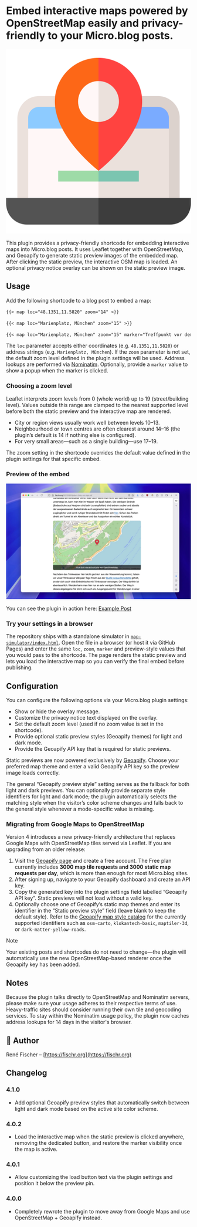 # Embed interactive maps powered by OpenStreetMap easily and privacy-friendly to your Micro.blog posts.

<img src="plugin-logo.png" alt="OSM Map embeds for Micro.blog">

This plugin provides a privacy-friendly shortcode for embedding interactive maps into Micro.blog posts. It uses Leaflet together with OpenStreetMap, and Geoapify to generate static preview images of the embedded map. After clicking the static preview, the interactive OSM map is loaded. An optional privacy notice overlay can be shown on the static preview image.

## Usage

Add the following shortcode to a blog post to embed a map:

```markdown
{{< map loc="48.1351,11.5820" zoom="14" >}}
```

```markdown
{{< map loc="Marienplatz, München" zoom="15" >}}
```

```markdown
{{< map loc="Marienplatz, München" zoom="15" marker="Treffpunkt vor dem Rathaus" >}}
```

The `loc` parameter accepts either coordinates (e.g. `48.1351,11.5820`) or address strings (e.g. `Marienplatz, München`). If the `zoom` parameter is not set, the default zoom level defined in the plugin settings will be used. Address lookups are performed via [Nominatim](https://nominatim.openstreetmap.org/). Optionally, provide a `marker` value to show a popup when the marker is clicked.

### Choosing a zoom level

Leaflet interprets zoom levels from 0 (whole world) up to 19 (street/building level). Values outside this range are clamped to the nearest supported level before both the static preview and the interactive map are rendered.

- City or region views usually work well between levels 10–13.
- Neighbourhood or town centres are often clearest around 14–16 (the plugin’s default is 14 if nothing else is configured).
- For very small areas—such as a single building—use 17–19.

The zoom setting in the shortcode overrides the default value defined in the plugin settings for that specific embed.

### Preview of the embed

<img src="preview.webp" alt="Embedded OSM in a Micro.blog posting">

You can see the plugin in action here: [Example Post](https://fischr.org/2017/09/03/oben-links-am-lago-di/)

### Try your settings in a browser

The repository ships with a standalone simulator in [`map-simulator/index.html`](map-simulator/index.html). Open the file in a
browser (or host it via GitHub Pages) and enter the same `loc`, `zoom`, `marker` and preview-style values that you would pass to
the shortcode. The page renders the static preview and lets you load the interactive map so you can verify the final embed
before publishing.

## Configuration

You can configure the following options via your Micro.blog plugin settings:

- Show or hide the overlay message.
- Customize the privacy notice text displayed on the overlay.
- Set the default zoom level (used if no zoom value is set in the shortcode).
- Provide optional static preview styles (Geoapify themes) for light and dark mode.
- Provide the Geoapify API key that is required for static previews.

Static previews are now powered exclusively by [Geoapify](https://www.geoapify.com/). Choose your preferred map theme and enter a valid Geoapify API key so the preview image loads correctly.

The general “Geoapify preview style” setting serves as the fallback for both light and dark previews. You can optionally provide separate style identifiers for light and dark mode; the plugin automatically selects the matching style when the visitor’s color scheme changes and falls back to the general style whenever a mode-specific value is missing.

### Migrating from Google Maps to OpenStreetMap

Version 4 introduces a new privacy-friendly architecture that replaces Google Maps with OpenStreetMap tiles served via Leaflet. If you are upgrading from an older release:

1. Visit the [Geoapify page](https://www.geoapify.com/) and create a free account. The Free plan currently includes **3000 map tile requests and 3000 static map
   requests per day**, which is more than enough for most Micro.blog sites.
2. After signing up, navigate to your Geoapify dashboard and create an API key.
3. Copy the generated key into the plugin settings field labelled “Geoapify API key”. Static previews will not load without a valid key.
4. Optionally choose one of Geoapify’s static map themes and enter its identifier in the
   “Static preview style” field (leave blank to keep the default style). Refer to the
   [Geoapify map style catalog](https://apidocs.geoapify.com/docs/icon/learn-more/) for the currently supported identifiers such as
   `osm-carto`, `klokantech-basic`, `maptiler-3d`, or `dark-matter-yellow-roads`.

> [!NOTE]
> Your existing posts and shortcodes do not need to change—the plugin will automatically use the new OpenStreetMap-based renderer once the Geoapify key has been added.

## Notes

Because the plugin talks directly to OpenStreetMap and Nominatim servers, please make sure your usage adheres to their respective terms of use. Heavy-traffic sites should consider running their own tile and geocoding services. To stay within the Nominatim usage policy, the plugin now caches address lookups for 14 days in the visitor's browser.

## 👤 Author

René Fischer – [https://fischr.org](https://fischr.org)

## Changelog

### 4.1.0
- Add optional Geoapify preview styles that automatically switch between light and dark mode based on the active site color scheme.

### 4.0.2
- Load the interactive map when the static preview is clicked anywhere, removing the dedicated button, and restore the marker visibility once the map is active.

### 4.0.1
- Allow customizing the load button text via the plugin settings and position it below the preview pin.

### 4.0.0
- Completely rewrote the plugin to move away from Google Maps and use OpenStreetMap + Geoapify instead.
